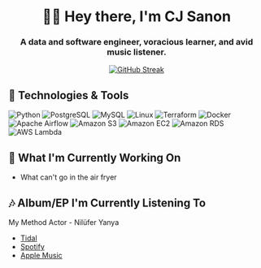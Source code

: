 <h1 align="center">👋🏿 Hey there, I'm CJ Sanon</h1>

<h3 align="center">A data and software engineer, voracious learner, and avid music listener.</h3>

<!--- <p align="center">
  <a href="https://linkedin.com/in/carlvin-sanon" target="blank">
    <img align="center" src="https://img.shields.io/static/v1?style=for-the-badge&message=LinkedIn&color=0A66C2&logo=LinkedIn&logoColor=FFFFFF&label=" alt="LinkedIn" />
  </a>
 </p>
 --->
 
<p class="rich-diff-level-zero" align="center">
  <a href="https://github-readme-streak-stats.herokuapp.com/?user=CJSanon&theme=dark&mode=daily">
    <img src="http://github-readme-streak-stats.herokuapp.com?user=CJSanon&theme=dark&mode=daily" alt="GitHub Streak" style="max-width:100%;">
   </a>
 </p>
 

## 🔧 Technologies & Tools
![Python](https://img.shields.io/badge/python-3670A0?style=for-the-badge&logo=python&logoColor=ffdd54)
![PostgreSQL](https://img.shields.io/static/v1?style=for-the-badge&message=PostgreSQL&color=4169E1&logo=PostgreSQL&logoColor=FFFFFF&label=Database)
![MySQL](https://img.shields.io/badge/-MySQL-4479A1?style=flat-square&logo=mysql&labelColor=4479A1&logoColor=FFF)
![Linux](https://img.shields.io/static/v1?style=for-the-badge&message=Linux&color=222222&logo=Linux&logoColor=FCC624&label=OS)
![Terraform](https://img.shields.io/static/v1?style=for-the-badge&message=Terraform&color=7B42BC&logo=Terraform&logoColor=FFFFFF&label=Code)
![Docker](https://img.shields.io/static/v1?style=for-the-badge&message=Docker&color=2496ED&logo=Docker&logoColor=FFFFFF&label=Tool)
![Apache Airflow](https://img.shields.io/static/v1?style=for-the-badge&message=Apache+Airflow&color=017CEE&logo=Apache+Airflow&logoColor=FFFFFF&label=Tool)
![Amazon S3](https://img.shields.io/static/v1?style=for-the-badge&message=Amazon+S3&color=569A31&logo=Amazon+S3&logoColor=FFFFFF&label=Cloud)
![Amazon EC2](https://img.shields.io/static/v1?style=for-the-badge&message=Amazon+EC2&color=222222&logo=Amazon+EC2&logoColor=FF9900&label=Cloud)
![Amazon RDS](https://img.shields.io/static/v1?style=for-the-badge&message=Amazon+RDS&color=527FFF&logo=Amazon+RDS&logoColor=FFFFFF&label=Cloud)
![AWS Lambda](https://img.shields.io/static/v1?style=for-the-badge&message=AWS+Lambda&color=222222&logo=AWS+Lambda&logoColor=FF9900&label=Cloud)

## 🌱 What I'm Currently Working On

- What can't go in the air fryer

## 🎶 Album/EP I'm Currently Listening To
<p>My Method Actor - Nilüfer Yanya</p>

- [Tidal](https://tidal.com/browse/album/368529995?u)
- [Spotify](https://open.spotify.com/album/4BBVZgRsWeNVgGmub6LY3p?si=nLJwt6hNTJyFdddTLgXzUA)
- [Apple Music](https://music.apple.com/us/album/my-method-actor/1743430197)
